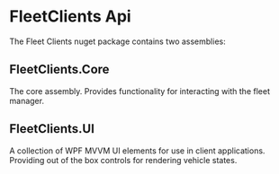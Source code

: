 # FleetClients Api

The Fleet Clients nuget package contains two assemblies:

## FleetClients.Core

The core assembly. Provides functionality for interacting with the fleet manager.

## FleetClients.UI

A collection of WPF MVVM UI elements for use in client applications. Providing out of the box controls for rendering vehicle states. 
